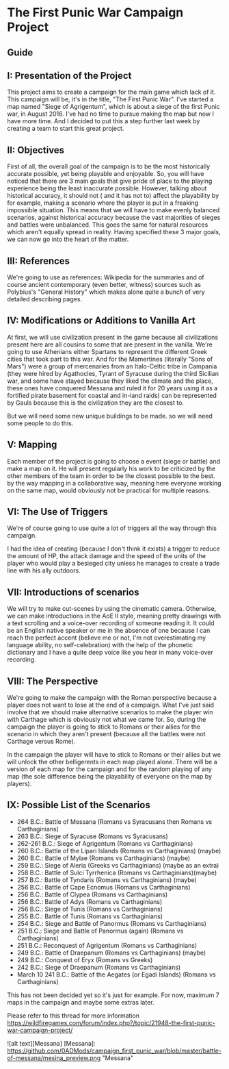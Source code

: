 # The First Punic War Campaign Project

## Guide

## I: Presentation of the Project
This project aims to create a campaign for the main game which lack of it. This campaign will be, it's in the title, "The First Punic War". I've started a map named "Siege of Agrigentum", which is about a siege of the first Punic war, in August 2016. I've had no time to pursue making the map but now I have more time. And I decided to put this a step further last week by creating a team to start this great project.


## II: Objectives
First of all, the overall goal of the campaign is to be the most historically accurate possible, yet being playable and enjoyable. So, you will have noticed that there are 3 main goals that give pride of place to the playing experience being the least inaccurate possible. However, talking about historical accuracy, it should not ( and it has not to) affect the playability by for example, making a scenario where the player is put in a freaking impossible situation. This means that we will have to make evenly balanced scenarios, against historical accuracy because the vast majorities of sieges and battles were unbalanced. This goes the same for natural resources which aren't equally spread in reality. Having specified these 3 major goals, we can now go into the heart of the matter.

## III: References
We're going to use as references: Wikipedia for the summaries and of course ancient contemporary (even better, witness) sources such as Polybius's "General History" which makes alone quite a bunch of very detailed describing pages.

## IV: Modifications or Additions to Vanilla Art
At first, we will use civilization present in the game because all civilizations present here are all cousins to some that are present in the vanilla. We're going to use Athenians either Spartans to represent the different Greek cities that took part to this war. And for the Mamertines (literally "Sons of Mars") were a group of mercenaries from an Italo-Celtic tribe in Campania (they were hired by Agathocles, Tyrant of Syracuse during the third Sicilian war, and some have stayed because they liked the climate and the place, these ones have conquered Messana and ruled it for 20 years using it as a fortified pirate basement for coastal and in-land raids) can be represented by Gauls because this is the civilization they are the closest to.

But we will need some new unique buildings to be made. so we will need some people to do this.

## V: Mapping
Each member of the project is going to choose a event (siege or battle) and make a map on it. He will present regularly his work to be criticized by the other members of the team in order to be the closest possible to the best. by the way mapping in a collaborative way, meaning here everyone working on the same map, would obviously not be practical for multiple reasons.

## VI: The Use of Triggers
We're of course going to use quite a lot of triggers all the way through this campaign.

I had the idea of creating (because I don't think it exists) a trigger to reduce the amount of HP, the attack damage and the speed of the units of the player who would play a besieged city unless he manages to create a trade line with his ally outdoors.

## VII: Introductions of scenarios
We will try to make cut-scenes by using the cinematic camera. Otherwise, we can make introductions in the AoE II style, meaning pretty drawings with a text scrolling and a voice-over recording of someone reading it. It could be an English native speaker or me in the absence of one because I can reach the perfect accent (believe me or not, I'm not overestimating my language ability, no self-celebration) with the help of the phonetic dictionary and I have a quite deep voice like you hear in many voice-over recording.

## VIII: The Perspective
We're going to make the campaign with the Roman perspective because a player does not want to lose at the end of a campaign. What I've just said involve that we should make alternative scenarios to make the player win with Carthage which is obviously not what we came for. So, during the campaign the player is going to stick to Romans or their allies for the scenario in which they aren't present (because all the battles were not Carthage versus Rome).

In the campaign the player will have to stick to Romans or their allies but we will unlock the other belligerents in each map played alone. There will be a version of each map for the campaign and for the random playing of any map (the sole difference being the playability of everyone on the map by players).

## IX: Possible List of the Scenarios
- 264 B.C.: Battle of Messana (Romans vs Syracusans then Romans vs Carthaginians)
- 263 B.C.: Siege of Syracuse (Romans vs Syracusans)
- 262-261 B.C.: Siege of Agrigentum (Romans vs Carthaginians)
- 260 B.C.: Battle of the Lipari Islands (Romans vs Carthaginians) (maybe)
- 260 B.C.: Battle of Mylae (Romans vs Carthaginians) (maybe)
- 259 B.C.: Siege of Aleria (Greeks vs Carthaginians) (maybe as an extra)
- 258 B.C.: Battle of Sulci Tyrrhenica (Romans vs Carthaginians)(maybe)
- 257 B.C.: Battle of Tyndaris (Romans vs Carthaginians) (maybe)
- 256 B.C.: Battle of Cape Ecnomus (Romans vs Carthaginians)
- 256 B.C.: Battle of Clypea (Romans vs Carthaginians)
- 256 B.C.: Battle of Adys (Romans vs Carthaginians)
- 256 B.C.: Siege of Tunis (Romans vs Carthaginians)
- 255 B.C.: Battle of Tunis (Romans vs Carthaginians)
- 254 B.C.: Siege and Battle of Panormus (Romans vs Carthaginians)
- 251 B.C.: Siege and Battle of Panormus (again) (Romans vs Carthaginians)
- 251 B.C.: Reconquest of Agrigentum (Romans vs Carthaginians)
- 249 B.C.: Battle of Draepanum (Romans vs Carthaginians) (maybe)
- 249 B.C.: Conquest of Eryx (Romans vs Greeks)
- 242 B.C.: Siege of Draepanum (Romans vs Carthaginians)
- March 10 241 B.C.: Battle of the Aegates (or Egadi Islands) (Romans vs Carthaginians)

This has not been decided yet so it's just for example. For now, maximum 7 maps in the campaign and maybe some extras later.

Please refer to this thread for more information
https://wildfiregames.com/forum/index.php?/topic/21948-the-first-punic-war-campaign-project/



![alt text][Messana]
[Messana]: https://github.com/0ADMods/campaign_first_punic_war/blob/master/battle-of-messana/mesina_preview.png "Messana"
